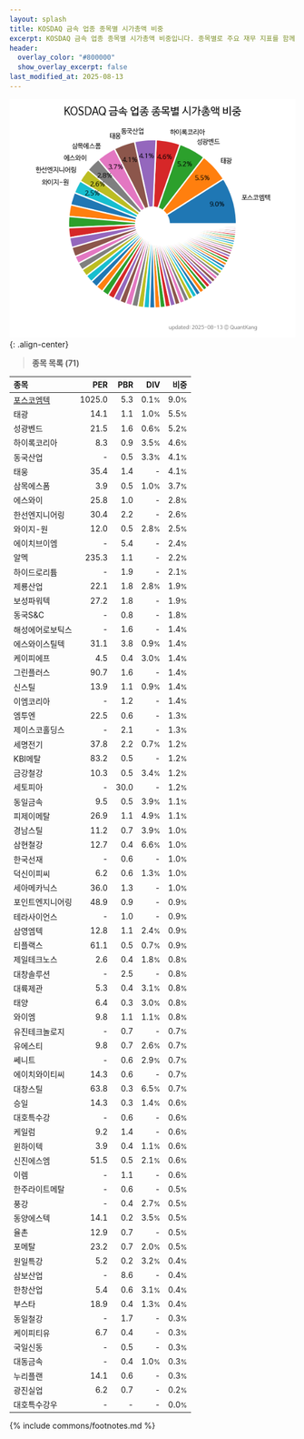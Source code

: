 ```yaml
---
layout: splash
title: KOSDAQ 금속 업종 종목별 시가총액 비중
excerpt: KOSDAQ 금속 업종 종목별 시가총액 비중입니다. 종목별로 주요 재무 지표를 함께 표시합니다.
header:
  overlay_color: "#800000"
  show_overlay_excerpt: false
last_modified_at: 2025-08-13
---
```



![KOSDAQ 금속 업종 종목별 시가총액 비중](/stats/sector/images/kosdaq_업종_금속_종목.png){: .align-center}


> **종목 목록 (71)**<a id="list"></a>

| **종목** | **PER** | **PBR** | **DIV** | **비중** |
| :------- | ------: | ------: | ------: | -------: |
| [포스코엠텍](/009520/) | 1025.0 | 5.3 | 0.1<small>%</small> | 9.0<small>%</small> |
| 태광 | 14.1 | 1.1 | 1.0<small>%</small> | 5.5<small>%</small> |
| 성광벤드 | 21.5 | 1.6 | 0.6<small>%</small> | 5.2<small>%</small> |
| 하이록코리아 | 8.3 | 0.9 | 3.5<small>%</small> | 4.6<small>%</small> |
| 동국산업 | - | 0.5 | 3.3<small>%</small> | 4.1<small>%</small> |
| 태웅 | 35.4 | 1.4 | - | 4.1<small>%</small> |
| 삼목에스폼 | 3.9 | 0.5 | 1.0<small>%</small> | 3.7<small>%</small> |
| 에스와이 | 25.8 | 1.0 | - | 2.8<small>%</small> |
| 한선엔지니어링 | 30.4 | 2.2 | - | 2.6<small>%</small> |
| 와이지-원 | 12.0 | 0.5 | 2.8<small>%</small> | 2.5<small>%</small> |
| 에이치브이엠 | - | 5.4 | - | 2.4<small>%</small> |
| 알멕 | 235.3 | 1.1 | - | 2.2<small>%</small> |
| 하이드로리튬 | - | 1.9 | - | 2.1<small>%</small> |
| 제룡산업 | 22.1 | 1.8 | 2.8<small>%</small> | 1.9<small>%</small> |
| 보성파워텍 | 27.2 | 1.8 | - | 1.9<small>%</small> |
| 동국S&C | - | 0.8 | - | 1.8<small>%</small> |
| 해성에어로보틱스 | - | 1.6 | - | 1.4<small>%</small> |
| 에스와이스틸텍 | 31.1 | 3.8 | 0.9<small>%</small> | 1.4<small>%</small> |
| 케이피에프 | 4.5 | 0.4 | 3.0<small>%</small> | 1.4<small>%</small> |
| 그린플러스 | 90.7 | 1.6 | - | 1.4<small>%</small> |
| 신스틸 | 13.9 | 1.1 | 0.9<small>%</small> | 1.4<small>%</small> |
| 이엠코리아 | - | 1.2 | - | 1.4<small>%</small> |
| 엠투엔 | 22.5 | 0.6 | - | 1.3<small>%</small> |
| 제이스코홀딩스 | - | 2.1 | - | 1.3<small>%</small> |
| 세명전기 | 37.8 | 2.2 | 0.7<small>%</small> | 1.2<small>%</small> |
| KBI메탈 | 83.2 | 0.5 | - | 1.2<small>%</small> |
| 금강철강 | 10.3 | 0.5 | 3.4<small>%</small> | 1.2<small>%</small> |
| 세토피아 | - | 30.0 | - | 1.2<small>%</small> |
| 동일금속 | 9.5 | 0.5 | 3.9<small>%</small> | 1.1<small>%</small> |
| 피제이메탈 | 26.9 | 1.1 | 4.9<small>%</small> | 1.1<small>%</small> |
| 경남스틸 | 11.2 | 0.7 | 3.9<small>%</small> | 1.0<small>%</small> |
| 삼현철강 | 12.7 | 0.4 | 6.6<small>%</small> | 1.0<small>%</small> |
| 한국선재 | - | 0.6 | - | 1.0<small>%</small> |
| 덕신이피씨 | 6.2 | 0.6 | 1.3<small>%</small> | 1.0<small>%</small> |
| 세아메카닉스 | 36.0 | 1.3 | - | 1.0<small>%</small> |
| 포인트엔지니어링 | 48.9 | 0.9 | - | 0.9<small>%</small> |
| 테라사이언스 | - | 1.0 | - | 0.9<small>%</small> |
| 삼영엠텍 | 12.8 | 1.1 | 2.4<small>%</small> | 0.9<small>%</small> |
| 티플랙스 | 61.1 | 0.5 | 0.7<small>%</small> | 0.9<small>%</small> |
| 제일테크노스 | 2.6 | 0.4 | 1.8<small>%</small> | 0.8<small>%</small> |
| 대창솔루션 | - | 2.5 | - | 0.8<small>%</small> |
| 대륙제관 | 5.3 | 0.4 | 3.1<small>%</small> | 0.8<small>%</small> |
| 태양 | 6.4 | 0.3 | 3.0<small>%</small> | 0.8<small>%</small> |
| 와이엠 | 9.8 | 1.1 | 1.1<small>%</small> | 0.8<small>%</small> |
| 유진테크놀로지 | - | 0.7 | - | 0.7<small>%</small> |
| 유에스티 | 9.8 | 0.7 | 2.6<small>%</small> | 0.7<small>%</small> |
| 쎄니트 | - | 0.6 | 2.9<small>%</small> | 0.7<small>%</small> |
| 에이치와이티씨 | 14.3 | 0.6 | - | 0.7<small>%</small> |
| 대창스틸 | 63.8 | 0.3 | 6.5<small>%</small> | 0.7<small>%</small> |
| 승일 | 14.3 | 0.3 | 1.4<small>%</small> | 0.6<small>%</small> |
| 대호특수강 | - | 0.6 | - | 0.6<small>%</small> |
| 케일럼 | 9.2 | 1.4 | - | 0.6<small>%</small> |
| 윈하이텍 | 3.9 | 0.4 | 1.1<small>%</small> | 0.6<small>%</small> |
| 신진에스엠 | 51.5 | 0.5 | 2.1<small>%</small> | 0.6<small>%</small> |
| 이렘 | - | 1.1 | - | 0.6<small>%</small> |
| 한주라이트메탈 | - | 0.6 | - | 0.5<small>%</small> |
| 풍강 | - | 0.4 | 2.7<small>%</small> | 0.5<small>%</small> |
| 동양에스텍 | 14.1 | 0.2 | 3.5<small>%</small> | 0.5<small>%</small> |
| 율촌 | 12.9 | 0.7 | - | 0.5<small>%</small> |
| 포메탈 | 23.2 | 0.7 | 2.0<small>%</small> | 0.5<small>%</small> |
| 원일특강 | 5.2 | 0.2 | 3.2<small>%</small> | 0.4<small>%</small> |
| 삼보산업 | - | 8.6 | - | 0.4<small>%</small> |
| 한창산업 | 5.4 | 0.6 | 3.1<small>%</small> | 0.4<small>%</small> |
| 부스타 | 18.9 | 0.4 | 1.3<small>%</small> | 0.4<small>%</small> |
| 동일철강 | - | 1.7 | - | 0.3<small>%</small> |
| 케이피티유 | 6.7 | 0.4 | - | 0.3<small>%</small> |
| 국일신동 | - | 0.5 | - | 0.3<small>%</small> |
| 대동금속 | - | 0.4 | 1.0<small>%</small> | 0.3<small>%</small> |
| 누리플랜 | 14.1 | 0.6 | - | 0.3<small>%</small> |
| 광진실업 | 6.2 | 0.7 | - | 0.2<small>%</small> |
| 대호특수강우 | - | - | - | 0.0<small>%</small> |

{% include commons/footnotes.md %}